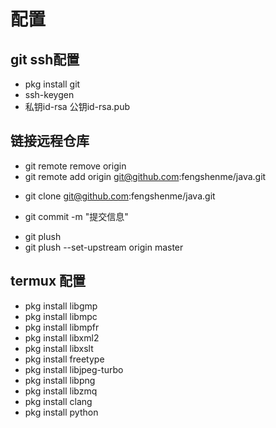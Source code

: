 # 配置

## git ssh配置
- pkg install git 
- ssh-keygen 
- 私钥id-rsa 公钥id-rsa.pub 
## 链接远程仓库
- git remote remove origin
- git remote add origin git@github.com:fengshenme/java.git

<!-- 克隆仓库 -->
- git clone git@github.com:fengshenme/java.git
<!-- 提交到本地仓库 -->
- git commit -m "提交信息"
<!-- 推送远程仓库 -->
- git plush 
- git plush --set-upstream origin master


## termux 配置

- pkg install libgmp
- pkg install libmpc
- pkg install libmpfr
- pkg install libxml2
- pkg install libxslt
- pkg install freetype
- pkg install libjpeg-turbo
- pkg install libpng
- pkg install libzmq
- pkg install clang
- pkg install python







